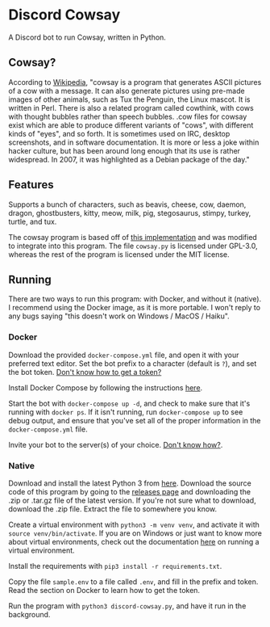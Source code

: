 # Discord Cowsay

A Discord bot to run Cowsay, written in Python.

## Cowsay?

According to [Wikipedia](https://en.wikipedia.org/wiki/Cowsay), "cowsay is a program that generates ASCII pictures of a cow with a message. It can also generate pictures using pre-made images of other animals, such as Tux the Penguin, the Linux mascot. It is written in Perl. There is also a related program called cowthink, with cows with thought bubbles rather than speech bubbles. .cow files for cowsay exist which are able to produce different variants of "cows", with different kinds of "eyes", and so forth. It is sometimes used on IRC, desktop screenshots, and in software documentation. It is more or less a joke within hacker culture, but has been around long enough that its use is rather widespread. In 2007, it was highlighted as a Debian package of the day."

## Features

Supports a bunch of characters, such as beavis, cheese, cow, daemon, dragon, ghostbusters, kitty, meow, milk, pig, stegosaurus, stimpy, turkey, turtle, and tux.

The cowsay program is based off of [this implementation](https://github.com/VaasuDevanS/cowsay-python) and was modified to integrate into this program. The file `cowsay.py` is licensed under GPL-3.0, whereas the rest of the program is licensed under the MIT license.

## Running

There are two ways to run this program: with Docker, and without it (native). I recommend using the Docker image, as it is more portable. I won't reply to any bugs saying "this doesn't work on Windows / MacOS / Haiku".

### Docker

Download the provided `docker-compose.yml` file, and open it with your preferred text editor. Set the bot prefix to a character (default is `?`), and set the bot token. [Don't know how to get a token?](https://www.writebots.com/discord-bot-token/)

Install Docker Compose by following the instructions [here](https://docs.docker.com/compose/install/).

Start the bot with `docker-compose up -d`, and check to make sure that it's running with `docker ps`. If it isn't running, run `docker-compose up` to see debug output, and ensure that you've set all of the proper information in the `docker-compose.yml` file.

Invite your bot to the server(s) of your choice. [Don't know how?](https://discordjs.guide/preparations/adding-your-bot-to-servers.html).

### Native

Download and install the latest Python 3 from [here](https://www.python.org/downloads/). Download the source code of this program by going to the [releases page](https://github.com/sambhavsaggi/discord-cowsay-bot/releases) and downloading the .zip or .tar.gz file of the latest version. If you're not sure what to download, download the .zip file. Extract the file to somewhere you know.

Create a virtual environment with `python3 -m venv venv`, and activate it with `source venv/bin/activate`. If you are on Windows or just want to know more about virtual environments, check out the documentation [here](https://docs.python.org/3/tutorial/venv.html) on running a virtual environment.

Install the requirements with `pip3 install -r requirements.txt`.

Copy the file `sample.env` to a file called `.env`, and fill in the prefix and token. Read the section on Docker to learn how to get the token.

Run the program with `python3 discord-cowsay.py`, and have it run in the background.

